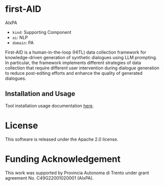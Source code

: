 # first-AID

AIxPA

- ``kind``: Supporting Component
- ``ai``: NLP
- ``domain``: PA 

First-AID is a human-in-the-loop (HITL) data collection framework for knowledge-driven generation of synthetic dialogues using LLM prompting. In particular, the framework implements different strategies of data collection that require different user intervention during dialogue generation to reduce post-editing efforts and enhance the quality of generated dialogues. 

## Installation and Usage 

Tool installation usage documentation [here](./docs/usage.md).

# License

This software is released under the Apache 2.0 license.

# Funding Acknowledgement

This work was supported by Provincia Autonoma di Trento under grant agreement No. C49G22001020001 (AIxPA).
